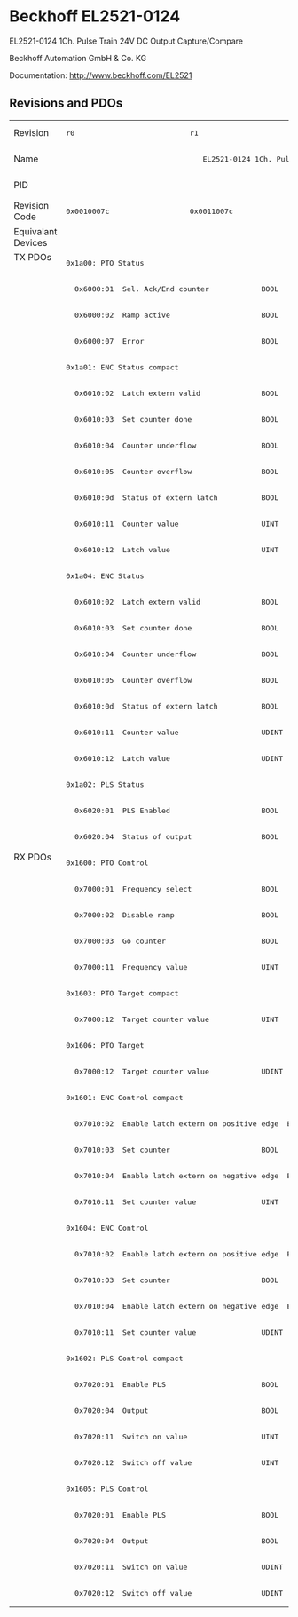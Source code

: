 # Beckhoff EL2521-0124

EL2521-0124 1Ch. Pulse Train 24V DC Output Capture/Compare

Beckhoff Automation GmbH & Co. KG

Documentation: <a href="http://www.beckhoff.com/EL2521">http://www.beckhoff.com/EL2521</a>

## Revisions and PDOs
<table>
<tr >
<td class="first">Revision</td>
<td ><pre>r0</pre></td>
<td ><pre>r1</pre></td>
<td ><pre>r2</pre></td>
<td ><pre>r3</pre></td>
<td ><pre>r4</pre></td>
</tr>
<tr >
<td class="first">Name</td>
<td  colspan=5 align="center"><pre>EL2521-0124 1Ch. Pulse Train 24V DC Output Capture/Compare</pre></td>
</tr>
<tr >
<td class="first">PID</td>
<td  colspan=5 align="center"><pre>0x09d93052</pre></td>
</tr>
<tr >
<td class="first">Revision Code</td>
<td ><pre>0x0010007c</pre></td>
<td ><pre>0x0011007c</pre></td>
<td ><pre>0x0012007c</pre></td>
<td ><pre>0x0013007c</pre></td>
<td ><pre>0x0014007c</pre></td>
</tr>
<tr >
<td class="first">Equivalant Devices</td>
<td  colspan=5 align="center"></td>
</tr>
<tr class="txpdo pdosection">
<td class="first" rowspan=23 valign=top>TX PDOs</td>
<td colspan=5 align="left"><pre>0x1a00: PTO Status</pre></td>
<td></td>
</tr>
<tr class="txpdo">
<td  colspan=2 align="left"><pre>  0x6000:01  Sel. Ack/End counter            BOOL</pre></td>
<td  colspan=3 align="left"><pre>  0x6000:01  Status__Sel. Ack/End counter    BOOL</pre></td>
</tr>
<tr class="txpdo">
<td  colspan=2 align="left"><pre>  0x6000:02  Ramp active                     BOOL</pre></td>
<td  colspan=3 align="left"><pre>  0x6000:02  Status__Ramp active             BOOL</pre></td>
</tr>
<tr class="txpdo">
<td  colspan=2 align="left"><pre>  0x6000:07  Error                           BOOL</pre></td>
<td  colspan=3 align="left"><pre>  0x6000:07  Status__Error                   BOOL</pre></td>
</tr>
<tr class="txpdo pdosection">
<td  colspan=5 align="left"><pre>0x1a01: ENC Status compact</pre></td>
</tr>
<tr class="txpdo">
<td  colspan=2 align="left"><pre>  0x6010:02  Latch extern valid              BOOL</pre></td>
<td  colspan=3 align="left"><pre>  0x6010:02  Status__Latch extern valid      BOOL</pre></td>
</tr>
<tr class="txpdo">
<td  colspan=2 align="left"><pre>  0x6010:03  Set counter done                BOOL</pre></td>
<td  colspan=3 align="left"><pre>  0x6010:03  Status__Set counter done        BOOL</pre></td>
</tr>
<tr class="txpdo">
<td  colspan=2 align="left"><pre>  0x6010:04  Counter underflow               BOOL</pre></td>
<td  colspan=3 align="left"><pre>  0x6010:04  Status__Counter underflow       BOOL</pre></td>
</tr>
<tr class="txpdo">
<td  colspan=2 align="left"><pre>  0x6010:05  Counter overflow                BOOL</pre></td>
<td  colspan=3 align="left"><pre>  0x6010:05  Status__Counter overflow        BOOL</pre></td>
</tr>
<tr class="txpdo">
<td  colspan=2 align="left"><pre>  0x6010:0d  Status of extern latch          BOOL</pre></td>
<td  colspan=3 align="left"><pre>  0x6010:0d  Status__Status of extern latch  BOOL</pre></td>
</tr>
<tr class="txpdo">
<td  colspan=5 align="left"><pre>  0x6010:11  Counter value                   UINT</pre></td>
</tr>
<tr class="txpdo">
<td  colspan=5 align="left"><pre>  0x6010:12  Latch value                     UINT</pre></td>
</tr>
<tr class="txpdo pdosection">
<td  colspan=5 align="left"><pre>0x1a04: ENC Status</pre></td>
</tr>
<tr class="txpdo">
<td  colspan=2 align="left"><pre>  0x6010:02  Latch extern valid              BOOL</pre></td>
<td  colspan=3 align="left"><pre>  0x6010:02  Status__Latch extern valid      BOOL</pre></td>
</tr>
<tr class="txpdo">
<td  colspan=2 align="left"><pre>  0x6010:03  Set counter done                BOOL</pre></td>
<td  colspan=3 align="left"><pre>  0x6010:03  Status__Set counter done        BOOL</pre></td>
</tr>
<tr class="txpdo">
<td  colspan=2 align="left"><pre>  0x6010:04  Counter underflow               BOOL</pre></td>
<td  colspan=3 align="left"><pre>  0x6010:04  Status__Counter underflow       BOOL</pre></td>
</tr>
<tr class="txpdo">
<td  colspan=2 align="left"><pre>  0x6010:05  Counter overflow                BOOL</pre></td>
<td  colspan=3 align="left"><pre>  0x6010:05  Status__Counter overflow        BOOL</pre></td>
</tr>
<tr class="txpdo">
<td  colspan=2 align="left"><pre>  0x6010:0d  Status of extern latch          BOOL</pre></td>
<td  colspan=3 align="left"><pre>  0x6010:0d  Status__Status of extern latch  BOOL</pre></td>
</tr>
<tr class="txpdo">
<td  colspan=5 align="left"><pre>  0x6010:11  Counter value                   UDINT</pre></td>
</tr>
<tr class="txpdo">
<td  colspan=5 align="left"><pre>  0x6010:12  Latch value                     UDINT</pre></td>
</tr>
<tr class="txpdo pdosection">
<td  colspan=5 align="left"><pre>0x1a02: PLS Status</pre></td>
</tr>
<tr class="txpdo">
<td  colspan=2 align="left"><pre>  0x6020:01  PLS Enabled                     BOOL</pre></td>
<td  colspan=3 align="left"><pre>  0x6020:01  Status__PLS Enabled             BOOL</pre></td>
</tr>
<tr class="txpdo">
<td  colspan=2 align="left"><pre>  0x6020:04  Status of output                BOOL</pre></td>
<td  colspan=3 align="left"><pre>  0x6020:04  Status__Status of output        BOOL</pre></td>
</tr>
<tr class="rxpdo pdosection">
<td class="first" rowspan=29 valign=top>RX PDOs</td>
<td colspan=5 align="left"><pre>0x1600: PTO Control</pre></td>
<td></td>
</tr>
<tr class="rxpdo">
<td  colspan=2 align="left"><pre>  0x7000:01  Frequency select                BOOL</pre></td>
<td  colspan=3 align="left"><pre>  0x7000:01  Control__Frequency select       BOOL</pre></td>
</tr>
<tr class="rxpdo">
<td  colspan=2 align="left"><pre>  0x7000:02  Disable ramp                    BOOL</pre></td>
<td  colspan=3 align="left"><pre>  0x7000:02  Control__Disable ramp           BOOL</pre></td>
</tr>
<tr class="rxpdo">
<td  colspan=2 align="left"><pre>  0x7000:03  Go counter                      BOOL</pre></td>
<td  colspan=3 align="left"><pre>  0x7000:03  Control__Go counter             BOOL</pre></td>
</tr>
<tr class="rxpdo">
<td  colspan=5 align="left"><pre>  0x7000:11  Frequency value                 UINT</pre></td>
</tr>
<tr class="rxpdo pdosection">
<td  colspan=5 align="left"><pre>0x1603: PTO Target compact</pre></td>
</tr>
<tr class="rxpdo">
<td  colspan=5 align="left"><pre>  0x7000:12  Target counter value            UINT</pre></td>
</tr>
<tr class="rxpdo pdosection">
<td  colspan=5 align="left"><pre>0x1606: PTO Target</pre></td>
</tr>
<tr class="rxpdo">
<td  colspan=5 align="left"><pre>  0x7000:12  Target counter value            UDINT</pre></td>
</tr>
<tr class="rxpdo pdosection">
<td  colspan=5 align="left"><pre>0x1601: ENC Control compact</pre></td>
</tr>
<tr class="rxpdo">
<td  colspan=2 align="left"><pre>  0x7010:02  Enable latch extern on positive edge  BOOL</pre></td>
<td  colspan=3 align="left"><pre>  0x7010:02  Control__Enable latch extern on positive edge  BOOL</pre></td>
</tr>
<tr class="rxpdo">
<td  colspan=2 align="left"><pre>  0x7010:03  Set counter                     BOOL</pre></td>
<td  colspan=3 align="left"><pre>  0x7010:03  Control__Set counter            BOOL</pre></td>
</tr>
<tr class="rxpdo">
<td  colspan=2 align="left"><pre>  0x7010:04  Enable latch extern on negative edge  BOOL</pre></td>
<td  colspan=3 align="left"><pre>  0x7010:04  Control__Enable latch extern on negative edge  BOOL</pre></td>
</tr>
<tr class="rxpdo">
<td  colspan=5 align="left"><pre>  0x7010:11  Set counter value               UINT</pre></td>
</tr>
<tr class="rxpdo pdosection">
<td  colspan=5 align="left"><pre>0x1604: ENC Control</pre></td>
</tr>
<tr class="rxpdo">
<td  colspan=2 align="left"><pre>  0x7010:02  Enable latch extern on positive edge  BOOL</pre></td>
<td  colspan=3 align="left"><pre>  0x7010:02  Control__Enable latch extern on positive edge  BOOL</pre></td>
</tr>
<tr class="rxpdo">
<td  colspan=2 align="left"><pre>  0x7010:03  Set counter                     BOOL</pre></td>
<td  colspan=3 align="left"><pre>  0x7010:03  Control__Set counter            BOOL</pre></td>
</tr>
<tr class="rxpdo">
<td  colspan=2 align="left"><pre>  0x7010:04  Enable latch extern on negative edge  BOOL</pre></td>
<td  colspan=3 align="left"><pre>  0x7010:04  Control__Enable latch extern on negative edge  BOOL</pre></td>
</tr>
<tr class="rxpdo">
<td  colspan=5 align="left"><pre>  0x7010:11  Set counter value               UDINT</pre></td>
</tr>
<tr class="rxpdo pdosection">
<td  colspan=5 align="left"><pre>0x1602: PLS Control compact</pre></td>
</tr>
<tr class="rxpdo">
<td  colspan=2 align="left"><pre>  0x7020:01  Enable PLS                      BOOL</pre></td>
<td  colspan=3 align="left"><pre>  0x7020:01  Control__Enable PLS             BOOL</pre></td>
</tr>
<tr class="rxpdo">
<td  colspan=2 align="left"><pre>  0x7020:04  Output                          BOOL</pre></td>
<td  colspan=3 align="left"><pre>  0x7020:04  Control__Output                 BOOL</pre></td>
</tr>
<tr class="rxpdo">
<td  colspan=5 align="left"><pre>  0x7020:11  Switch on value                 UINT</pre></td>
</tr>
<tr class="rxpdo">
<td  colspan=5 align="left"><pre>  0x7020:12  Switch off value                UINT</pre></td>
</tr>
<tr class="rxpdo pdosection">
<td  colspan=5 align="left"><pre>0x1605: PLS Control</pre></td>
</tr>
<tr class="rxpdo">
<td  colspan=2 align="left"><pre>  0x7020:01  Enable PLS                      BOOL</pre></td>
<td  colspan=3 align="left"><pre>  0x7020:01  Control__Enable PLS             BOOL</pre></td>
</tr>
<tr class="rxpdo">
<td  colspan=2 align="left"><pre>  0x7020:04  Output                          BOOL</pre></td>
<td  colspan=3 align="left"><pre>  0x7020:04  Control__Output                 BOOL</pre></td>
</tr>
<tr class="rxpdo">
<td  colspan=5 align="left"><pre>  0x7020:11  Switch on value                 UDINT</pre></td>
</tr>
<tr class="rxpdo">
<td  colspan=5 align="left"><pre>  0x7020:12  Switch off value                UDINT</pre></td>
</tr>
</table>
